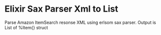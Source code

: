 # Elixir Sax Parser Xml to List

Parse Amazon ItemSearch resonse XML using erlsom sax parser. Output is List of %Item{} struct


